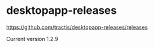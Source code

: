 # desktopapp-releases

https://github.com/tractis/desktopapp-releases/releases

Current version 1.2.9
